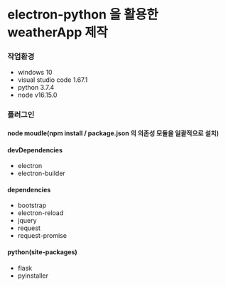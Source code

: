 # electron-python 을 활용한 weatherApp 제작

### 작업환경
- windows 10
- visual studio code 1.67.1
- python 3.7.4
- node v16.15.0

### 플러그인
#### node moudle(npm install / package.json 의 의존성 모듈을 일괄적으로 설치)
#### devDependencies
- electron
- electron-builder
#### dependencies
- bootstrap
- electron-reload
- jquery
- request
- request-promise

#### python(site-packages)
- flask
- pyinstaller
